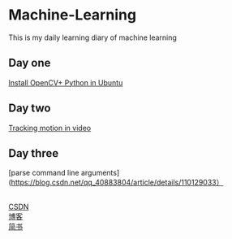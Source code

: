 # Machine-Learning
This is my daily learning diary of machine learning  

## Day one
[Install OpenCV+ Python in Ubuntu](https://blog.csdn.net/qq_40883804/article/details/109997865)  
## Day two
[Tracking motion in video](https://blog.csdn.net/qq_40883804/article/details/110078797)  
## Day three
[parse command line arguments](https://blog.csdn.net/qq_40883804/article/details/110129033）   


## 
[CSDN](https://blog.csdn.net/qq_40883804)  
[博客](https://www.cnblogs.com/JeremyRin/)  
[简书](https://www.jianshu.com/u/104cc4bfc106)  

